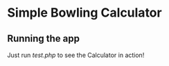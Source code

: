 Simple Bowling Calculator
=========================

Running the app
---------------

Just run *test.php* to see the Calculator in action!